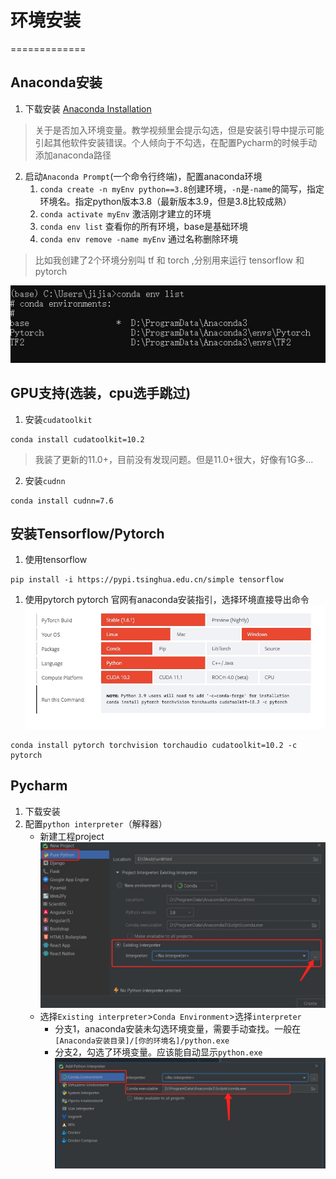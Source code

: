 # 环境安装
=============

## Anaconda安装
1. 下载安装 [Anaconda Installation](https://docs.anaconda.com/anaconda/install/)
>关于是否加入环境变量。教学视频里会提示勾选，但是安装引导中提示可能引起其他软件安装错误。个人倾向于不勾选，在配置Pycharm的时候手动添加anaconda路径

2. 启动`Anaconda Prompt`(一个命令行终端)，配置anaconda环境
    1. `conda create -n myEnv python==3.8`创建环境，`-n`是`-name`的简写，指定环境名。指定python版本3.8（最新版本3.9，但是3.8比较成熟）
    2. `conda activate myEnv` 激活刚才建立的环境
    3. `conda env list` 查看你的所有环境，base是基础环境
    4. `conda env remove -name myEnv` 通过名称删除环境
>比如我创建了2个环境分别叫 tf 和 torch ,分别用来运行 tensorflow 和 pytorch

![conda_env](../assets/1618627745623.jpg)

## GPU支持(选装，cpu选手跳过)
1. 安装`cudatoolkit`
```
conda install cudatoolkit=10.2
```
>我装了更新的11.0+，目前没有发现问题。但是11.0+很大，好像有1G多...
2. 安装`cudnn`
```
conda install cudnn=7.6
```

## 安装Tensorflow/Pytorch
1. 使用tensorflow
```
pip install -i https://pypi.tsinghua.edu.cn/simple tensorflow
```
1. 使用pytorch
pytorch 官网有anaconda安装指引，选择环境直接导出命令
![pytorch install](../assets/1618631817424.jpg)
```
conda install pytorch torchvision torchaudio cudatoolkit=10.2 -c pytorch
```

## Pycharm
1. 下载安装
2. 配置`python interpreter`（解释器）
    + 新建工程project
    ![new project](../assets/1618630658350.jpg)
    + 选择`Existing interpreter`>`Conda Environment`>选择`interpreter`
        + 分支1，anaconda安装未勾选环境变量，需要手动查找。一般在`[Anaconda安装目录]/[你的环境名]/python.exe`
        + 分支2，勾选了环境变量。应该能自动显示`python.exe`
    ![conda path](../assets/1618630726124.jpg)
